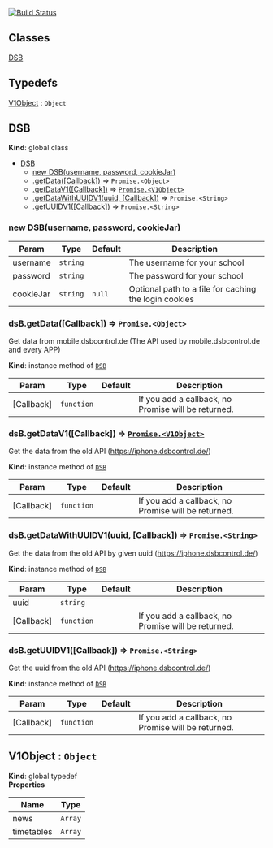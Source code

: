 [![Build Status](https://travis-ci.org/TheNoim/DSBAPI.svg?branch=master)](https://travis-ci.org/TheNoim/DSBAPI)
## Classes

<dl>
<dt><a href="#DSB">DSB</a></dt>
<dd></dd>
</dl>

## Typedefs

<dl>
<dt><a href="#V1Object">V1Object</a> : <code>Object</code></dt>
<dd></dd>
</dl>

<a name="DSB"></a>

## DSB
**Kind**: global class  

* [DSB](#DSB)
    * [new DSB(username, password, cookieJar)](#new_DSB_new)
    * [.getData([Callback])](#DSB+getData) ⇒ <code>Promise.&lt;Object&gt;</code>
    * [.getDataV1([Callback])](#DSB+getDataV1) ⇒ <code>[Promise.&lt;V1Object&gt;](#V1Object)</code>
    * [.getDataWithUUIDV1(uuid, [Callback])](#DSB+getDataWithUUIDV1) ⇒ <code>Promise.&lt;String&gt;</code>
    * [.getUUIDV1([Callback])](#DSB+getUUIDV1) ⇒ <code>Promise.&lt;String&gt;</code>

<a name="new_DSB_new"></a>

### new DSB(username, password, cookieJar)

| Param | Type | Default | Description |
| --- | --- | --- | --- |
| username | <code>string</code> |  | The username for your school |
| password | <code>string</code> |  | The password for your school |
| cookieJar | <code>string</code> | <code>null</code> | Optional path to a file for caching the login cookies |

<a name="DSB+getData"></a>

### dsB.getData([Callback]) ⇒ <code>Promise.&lt;Object&gt;</code>
Get data from mobile.dsbcontrol.de (The API used by mobile.dsbcontrol.de and every APP)

**Kind**: instance method of <code>[DSB](#DSB)</code>  

| Param | Type | Default | Description |
| --- | --- | --- | --- |
| [Callback] | <code>function</code> | <code></code> | If you add a callback, no Promise will be returned. |

<a name="DSB+getDataV1"></a>

### dsB.getDataV1([Callback]) ⇒ <code>[Promise.&lt;V1Object&gt;](#V1Object)</code>
Get the data from the old API (https://iphone.dsbcontrol.de/)

**Kind**: instance method of <code>[DSB](#DSB)</code>  

| Param | Type | Default | Description |
| --- | --- | --- | --- |
| [Callback] | <code>function</code> | <code></code> | If you add a callback, no Promise will be returned. |

<a name="DSB+getDataWithUUIDV1"></a>

### dsB.getDataWithUUIDV1(uuid, [Callback]) ⇒ <code>Promise.&lt;String&gt;</code>
Get the data from the old API by given uuid (https://iphone.dsbcontrol.de/)

**Kind**: instance method of <code>[DSB](#DSB)</code>  

| Param | Type | Default | Description |
| --- | --- | --- | --- |
| uuid | <code>string</code> |  |  |
| [Callback] | <code>function</code> | <code></code> | If you add a callback, no Promise will be returned. |

<a name="DSB+getUUIDV1"></a>

### dsB.getUUIDV1([Callback]) ⇒ <code>Promise.&lt;String&gt;</code>
Get the uuid from the old API (https://iphone.dsbcontrol.de/)

**Kind**: instance method of <code>[DSB](#DSB)</code>  

| Param | Type | Default | Description |
| --- | --- | --- | --- |
| [Callback] | <code>function</code> | <code></code> | If you add a callback, no Promise will be returned. |

<a name="V1Object"></a>

## V1Object : <code>Object</code>
**Kind**: global typedef  
**Properties**

| Name | Type |
| --- | --- |
| news | <code>Array</code> | 
| timetables | <code>Array</code> | 

